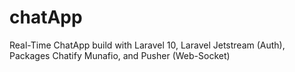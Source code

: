 # chatApp
 Real-Time ChatApp build with Laravel 10, Laravel Jetstream (Auth), Packages Chatify Munafio, and Pusher (Web-Socket)
 